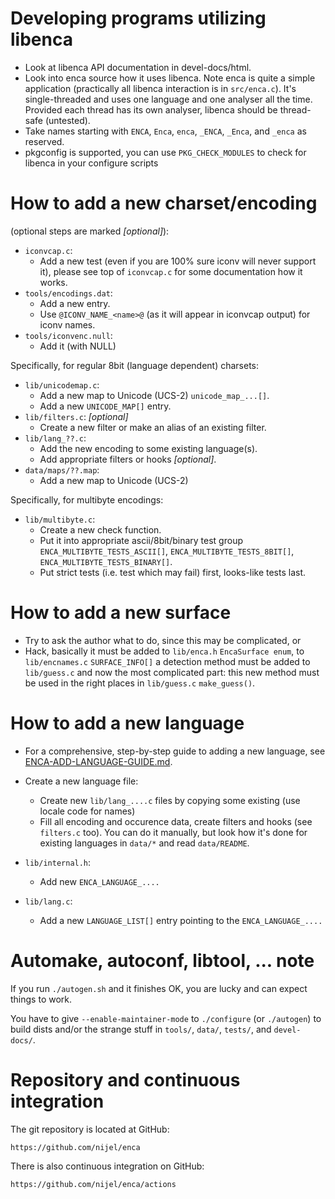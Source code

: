 # Developing programs utilizing libenca

* Look at libenca API documentation in devel-docs/html.
* Look into enca source how it uses libenca.  Note enca is quite a simple
  application (practically all libenca interaction is in `src/enca.c`). It's
  single-threaded and uses one language and one analyser all the time.
  Provided each thread has its own analyser, libenca should be thread-safe
  (untested).
* Take names starting with `ENCA`, `Enca`, `enca`, `_ENCA`, `_Enca`, and
  `_enca` as reserved.
* pkgconfig is supported, you can use `PKG_CHECK_MODULES` to check for libenca
  in your configure scripts

# How to add a new charset/encoding

(optional steps are marked _[optional]_):

* `iconvcap.c`:
    * Add a new test (even if you are 100% sure iconv will never support it),
      please see top of `iconvcap.c` for some documentation how it works.
* `tools/encodings.dat`:
    * Add a new entry.
    * Use `@ICONV_NAME_<name>@` (as it will appear in iconvcap output) for
      iconv names.
* `tools/iconvenc.null`:
    * Add it (with NULL)

Specifically, for regular 8bit (language dependent) charsets:

* `lib/unicodemap.c`:
    * Add a new map to Unicode (UCS-2) `unicode_map_...[]`.
    * Add a new `UNICODE_MAP[]` entry.
* `lib/filters.c`: _[optional]_
    * Create a new filter or make an alias of an existing filter.
* `lib/lang_??.c`:
    * Add the new encoding to some existing language(s).
    * Add appropriate filters or hooks _[optional]_.
* `data/maps/??.map`:
    * Add a new map to Unicode (UCS-2)


Specifically, for multibyte encodings:

* `lib/multibyte.c`:
    * Create a new check function.
    * Put it into appropriate ascii/8bit/binary test group
      `ENCA_MULTIBYTE_TESTS_ASCII[]`, `ENCA_MULTIBYTE_TESTS_8BIT[]`,
      `ENCA_MULTIBYTE_TESTS_BINARY[]`.
    * Put strict tests (i.e. test which may fail) first, looks-like tests
      last.


# How to add a new surface

* Try to ask the author what to do, since this may be complicated, or
* Hack, basically it must be added to `lib/enca.h` `EncaSurface enum`, to
  `lib/encnames.c` `SURFACE_INFO[]` a detection method must be added to
  `lib/guess.c` and now the most complicated part: this new method must be used
  in the right places in `lib/guess.c` `make_guess()`.



# How to add a new language

* For a comprehensive, step-by-step guide to adding a new language, see [ENCA-ADD-LANGUAGE-GUIDE.md](ENCA-ADD-LANGUAGE-GUIDE.md).

* Create a new language file:
    * Create new `lib/lang_....c` files by copying some existing (use locale
      code for names)
    * Fill all encoding and occurence data, create filters and hooks (see
      `filters.c` too).  You can do it manually, but look how it's done for
      existing languages in `data/*` and read `data/README`.  
* `lib/internal.h`:
    * Add new `ENCA_LANGUAGE_....`
* `lib/lang.c`:
    * Add a new `LANGUAGE_LIST[]` entry pointing to the `ENCA_LANGUAGE_....`


# Automake, autoconf, libtool, ... note

If you run `./autogen.sh` and it finishes OK, you are lucky and can expect
things to work.

You have to give `--enable-maintainer-mode` to `./configure` (or `./autogen`)
to build dists and/or the strange stuff in `tools/`, `data/`, `tests/`, and
`devel-docs/`.


# Repository and continuous integration

The git repository is located at GitHub:

    https://github.com/nijel/enca

There is also continuous integration on GitHub:

    https://github.com/nijel/enca/actions
